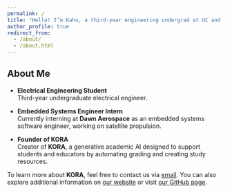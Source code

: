 ```yaml
---
permalink: /
title: "Hello! I’m Kahu, a third-year engineering undergrad at UC and founder of KORA"
author_profile: true
redirect_from:
  - /about/
  - /about.html
---
```


## About Me

- **Electrical Engineering Student**  
  Third-year undergraduate electrical engineer.

- **Embedded Systems Engineer Intern**  
  Currently interning at **Dawn Aerospace** as an embedded systems software engineer, working on satellite propulsion.

- **Founder of KORA**  
  Creator of **KORA**, a generative academic AI designed to support students and educators by automating grading and creating study resources.

To learn more about **KORA**, feel free to contact us via [email](mailto:KoraEdu.team@gmail.com). You can also explore additional information on [our website](https://kora-edu.github.io/) or visit [our GitHub page](https://github.com/kora-edu).

